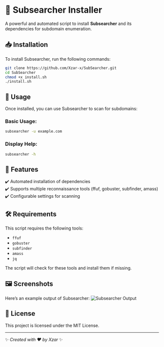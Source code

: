 # 🚀 Subsearcher Installer

A powerful and automated script to install **Subsearcher** and its dependencies for subdomain enumeration.

## 📥 Installation
To install Subsearcher, run the following commands:
```bash
git clone https://github.com/Xzar-x/SubSearcher.git
cd SubSearcher
chmod +x install.sh
./install.sh
```

## 🔧 Usage
Once installed, you can use Subsearcher to scan for subdomains:

### Basic Usage:
```bash
subsearcher -u example.com
```

### Display Help:
```bash
subsearcher -h
```

## 📌 Features
✔️ Automated installation of dependencies  
✔️ Supports multiple reconnaissance tools (ffuf, gobuster, subfinder, amass)  
✔️ Configurable settings for scanning  

## 🛠 Requirements
This script requires the following tools:
- `ffuf`
- `gobuster`
- `subfinder`
- `amass`
- `jq`

The script will check for these tools and install them if missing.

## 🖼️ Screenshots
Here’s an example output of Subsearcher:
![Subsearcher Output](images/screenshot.png)

## 📄 License
This project is licensed under the MIT License.

---
✨ *Created with ❤️ by Xzar* ✨
